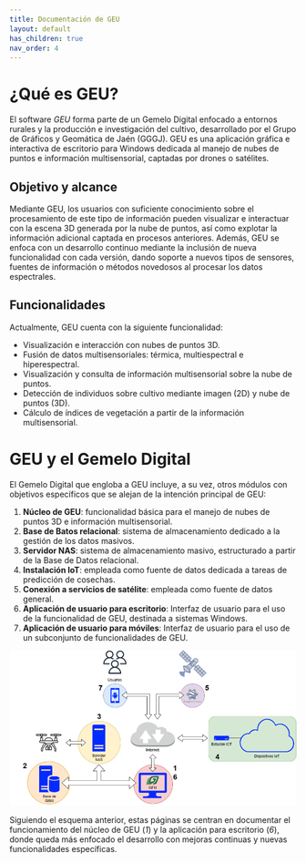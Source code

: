 ```yaml
---
title: Documentación de GEU
layout: default
has_children: true
nav_order: 4
---
```


# ¿Qué es GEU?

El software *GEU* forma parte de un Gemelo Digital enfocado a entornos rurales y la producción e investigación del cultivo, desarrollado por el Grupo de Gráficos y Geomática de Jaén (GGGJ). GEU es una aplicación gráfica e interactiva de escritorio para Windows dedicada al manejo de nubes de puntos e información multisensorial, captadas por drones o satélites.

## Objetivo y alcance

Mediante GEU, los usuarios con suficiente conocimiento sobre el procesamiento de este tipo de información pueden visualizar e interactuar con la escena 3D generada por la nube de puntos, así como explotar la información adicional captada en procesos anteriores. Además, GEU se enfoca con un desarrollo continuo mediante la inclusión de nueva funcionalidad con cada versión, dando soporte a nuevos tipos de sensores, fuentes de información o métodos novedosos al procesar los datos espectrales.

## Funcionalidades

Actualmente, GEU cuenta con la siguiente funcionalidad:

 - Visualización e interacción con nubes de puntos 3D.
 - Fusión de datos multisensoriales: térmica, multiespectral e hiperespectral.
 - Visualización y consulta de información multisensorial sobre la nube de puntos.
 - Detección de individuos sobre cultivo mediante imagen (2D) y nube de puntos (3D).
 - Cálculo de índices de vegetación a partir de la información multisensorial.

# GEU y el Gemelo Digital

El Gemelo Digital que engloba a GEU incluye, a su vez, otros módulos con objetivos específicos que se alejan de la intención principal de GEU:

 1. **Núcleo de GEU**: funcionalidad básica para el manejo de nubes de puntos 3D e información multisensorial.
 2. **Base de Batos relacional**: sistema de almacenamiento dedicado a la gestión de los datos masivos.
 3. **Servidor NAS**: sistema de almacenamiento masivo, estructurado a partir de la Base de Datos relacional.
 4. **Instalación IoT**: empleada como fuente de datos dedicada a tareas de predicción de cosechas.
 5. **Conexión a servicios de satélite**: empleada como fuente de datos general.
 6. **Aplicación de usuario para escritorio**: Interfaz de usuario para el uso de la funcionalidad de GEU, destinada a sistemas Windows.
 7. **Aplicación de usuario para móviles**: Interfaz de usuario para el uso de un subconjunto de funcionalidades de GEU.

![Diagrama de módulos del Gemelo Digital](./diagrama_gd.png)

Siguiendo el esquema anterior, estas páginas se centran en documentar el funcionamiento del núcleo de GEU (*1*) y la aplicación para escritorio (*6*), donde queda más enfocado el desarrollo con mejoras continuas y nuevas funcionalidades específicas.